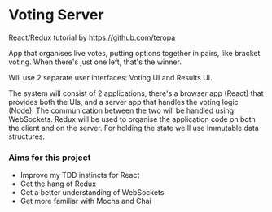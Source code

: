 # Voting Server

React/Redux tutorial by https://github.com/teropa

App that organises live votes, putting options together in pairs, like bracket voting. When there's just one left, that's the winner.

Will use 2 separate user interfaces: Voting UI and Results UI.

The system will consist of 2 applications, there's a browser app (React) that provides both the UIs, and a server app that handles the voting logic (Node). The communication between the two will be handled using WebSockets. Redux will be used to organise the application code on both the client and on the server. For holding the state we'll use Immutable data structures.

### Aims for this project
* Improve my TDD instincts for React
* Get the hang of Redux
* Get a better understanding of WebSockets
* Get more familiar with Mocha and Chai
